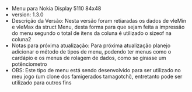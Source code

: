 - Menu para Nokia Display 5110 84x48
- version: 1.3.0
- Descrição da Versão: Nesta versão foram retiaradas os dados de vleMin e vleMax da struct Menu, desta forma para que sejam feita a impressão do menu segundo o total de itens da coluna é utilizado o sizeof na coluna2
- Notas para próxima atualização: Para próxima atualização planejo adicionar o método de tipos de menu, podendo ter menus como o cardápio e os menus de rolagem de dados, como se girasse um potênciometro
- OBS: Este tipo de menu está sendo desenvolvido para ser utilizado no meu jogo (um clone dos famigerados tamagotchi), entretanto pode ser utilizado para outros fins